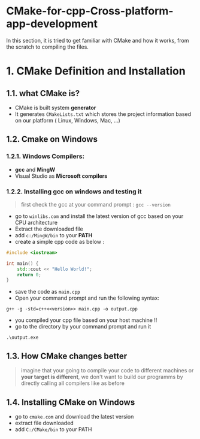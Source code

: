 # CMake-for-cpp-Cross-platform-app-development
In this section, it is tried to get familiar with CMake and how it works, from the scratch to compiling the files.

# 1. CMake Definition and Installation

## 1.1. what  CMake is? 
* CMake is built system **generator**
*  It generates `CMakeLists.txt` which stores the project information based on our platform ( Linux, Windows, Mac, ...)

## 1.2. Cmake on Windows
### 1.2.1. Windows Compilers:
* **gcc** and **MingW**
* Visual Studio as **Microsoft compilers**

### 1.2.2. Installing gcc on windows and testing it
> first check the gcc at your command prompt : `gcc --version`
* go to `winlibs.com` and install the latest version of gcc based on your CPU architecture
* Extract the downloaded file
* add `c:/MingW/bin` to your **PATH**
* create a simple cpp code as below :
```cpp
#include <iostream>

int main() {
    std::cout << "Hello World!";
    return 0;
} 
```
* save the code as `main.cpp`
* Open your command prompt and run the following syntax:
```
g++ -g -std=c++<<version>> main.cpp -o output.cpp 
```
* you compiled your cpp file based on your host machine !!
* go to the directory by your command prompt and run it 
```
.\output.exe
```

## 1.3. How CMake changes better 
> imagine that your going to compile your code to different machines or **your target is different**, we don't want to
> build our programms by directly calling all compilers like as before

## 1.4. Installing CMake on Windows 
* go to `cmake.com` and download the latest version
* extract file downloaded
* add  `C:/CMake/bin` to your PATH

